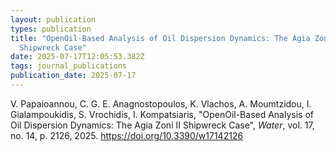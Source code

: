 ```yaml
---
layout: publication
types: publication
title: "OpenOil-Based Analysis of Oil Dispersion Dynamics: The Agia Zoni II
  Shipwreck Case"
date: 2025-07-17T12:05:53.382Z
tags: journal_publications
publication_date: 2025-07-17
---
```

<!--StartFragment-->

V. Papaioannou, C. G. E. Anagnostopoulos, K. Vlachos, A. Moumtzidou, I. Gialampoukidis, S. Vrochidis, I. Kompatsiaris, "OpenOil-Based Analysis of Oil Dispersion Dynamics: The Agia Zoni II Shipwreck Case", *Water*, vol. 17, no. 14, p. 2126, 2025. <https://doi.org/10.3390/w17142126>

<!--EndFragment-->